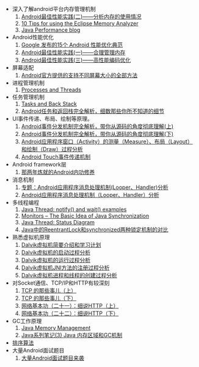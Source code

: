 - 深入了解android平台内存管理机制
	1. [Android最佳性能实践(二)——分析内存的使用情况](http://blog.csdn.net/guolin_blog/article/details/42238633)
	2. [10 Tips for using the Eclipse Memory Analyzer](http://eclipsesource.com/blogs/2013/01/21/10-tips-for-using-the-eclipse-memory-analyzer/)
	3. [Java Performance blog](http://kohlerm.blogspot.kr/2009/07/eclipse-memory-analyzer-10-useful.html)
- Android性能优化
	1. [Google 发布的15个 Android 性能优化典范](http://www.codeceo.com/article/google-15-android-tips.html)
	2. [Android最佳性能实践(一)——合理管理内存](http://blog.csdn.net/guolin_blog/article/details/42238627)
	3. [Android最佳性能实践(三)——高性能编码优化](http://blog.csdn.net/guolin_blog/article/details/42318689)
- 屏幕适配
 	1. [Android官方提供的支持不同屏幕大小的全部方法](http://blog.csdn.net/guolin_blog/article/details/8830286)
- 进程管理机制
	1. [Processes and Threads](http://developer.android.com/guide/components/processes-and-threads.html)
- 任务管理机制
	1. [Tasks and Back Stack](http://developer.android.com/guide/components/tasks-and-back-stack.html)
	2.  [Android任务和返回栈完全解析，细数那些你所不知道的细节](http://blog.csdn.net/guolin_blog/article/details/41087993)
- UI事件传递、布局、绘制等原理。
	1. [Android事件分发机制完全解析，带你从源码的角度彻底理解(上)](http://blog.csdn.net/guolin_blog/article/details/9097463)
	2. [Android事件分发机制完全解析，带你从源码的角度彻底理解(下)](http://blog.csdn.net/guolin_blog/article/details/9153747)
	3. [Android应用程序窗口（Activity）的测量（Measure）、布局（Layout）和绘制（Draw）过程分析](http://blog.csdn.net/luoshengyang/article/details/8372924)
	4. [Android Touch事件传递机制](http://www.trinea.cn/android/touch-event-delivery-mechanism/)
- Android framework层
	1. [那两年炼就的Android内功修养](http://blog.csdn.net/luoshengyang/article/details/8923485)
- 消息机制
	1. [专题：Android应用程序消息处理机制(Looper、Handler)分析](http://mobile.51cto.com/aprogram-440294.htm)
	2. [ Android应用程序消息处理机制（Looper、Handler）分析](http://blog.csdn.net/luoshengyang/article/details/6817933)
- 多线程编程
	1. 	[Java Thread: notify() and wait() examples](http://www.programcreek.com/2011/12/monitors-java-synchronization-mechanism/)
	2. 	[Monitors – The Basic Idea of Java Synchronization](http://www.programcreek.com/2011/12/monitors-java-synchronization-mechanism/)
	3. 	[Java Thread: Status Diagram](http://www.programcreek.com/2009/03/thread-status/)
	4. 	[Java中的ReentrantLock和synchronized两种锁定机制的对比](http://www.ibm.com/developerworks/cn/java/j-jtp10264/index.html)	
- 熟悉虚拟机原理
	1. [Dalvik虚拟机简要介绍和学习计划](http://blog.csdn.net/luoshengyang/article/details/8852432)
	2. [Dalvik虚拟机的启动过程分析](http://blog.csdn.net/luoshengyang/article/details/8885792)
	3. [Dalvik虚拟机的运行过程分析](http://blog.csdn.net/luoshengyang/article/details/8914953)
	4. [Dalvik虚拟机JNI方法的注册过程分析](http://blog.csdn.net/luoshengyang/article/details/8923483)
	5. [Dalvik虚拟机进程和线程的创建过程分析](http://blog.csdn.net/luoshengyang/article/details/8923484)
- 对Socket通信、TCP/IP和HTTP有较深刻
	1. [TCP 的那些事儿（上）](http://coolshell.cn/articles/11564.html)
	2. [TCP 的那些事儿（下）](http://coolshell.cn/articles/11609.html)
	3. [网络基本功（二十一）：细说HTTP（上）](https://community.emc.com/message/858387#858387)
	4. [网络基本功（二十二）：细说HTTP（下）](https://community.emc.com/message/859697#859697)
- GC工作原理
	1. [Java Memory Management](http://www.cnblogs.com/zhguang/p/3257367.html#GCparam)
	1. [Java系列笔记(3) Java 内存区域和GC机制](http://javabook.compuware.com/content/memory/how-garbage-collection-works.aspx)
- [排序算法](http://www.cnblogs.com/wolf-sun/p/4312475.html)
- 大量Android面试题目
	1. [大量Android面试题目来袭](http://www.jianshu.com/p/e555f1f1dfa3)